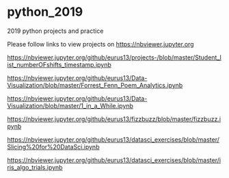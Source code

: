 # python_2019
2019 python projects and practice

Please follow links to view projects on https://nbviewer.jupyter.org


https://nbviewer.jupyter.org/github/eurus13/projects-/blob/master/Student_list_numberOFshifts_timestamp.ipynb

https://nbviewer.jupyter.org/github/eurus13/Data-Visualization/blob/master/Forrest_Fenn_Poem_Analytics.ipynb

https://nbviewer.jupyter.org/github/eurus13/Data-Visualization/blob/master/1_in_a_While.ipynb

https://nbviewer.jupyter.org/github/eurus13/fizzbuzz/blob/master/fizzbuzz.ipynb

https://nbviewer.jupyter.org/github/eurus13/datasci_exercises/blob/master/Slicing%20for%20DataSci.ipynb

https://nbviewer.jupyter.org/github/eurus13/datasci_exercises/blob/master/iris_algo_trials.ipynb

